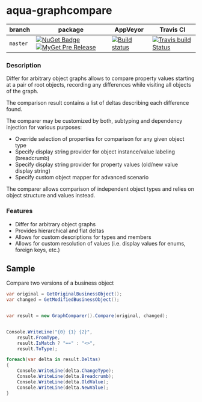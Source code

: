 # aqua-graphcompare

| branch | package | AppVeyor | Travis CI |
| --- | --- | --- | --- |
| `master` | [![NuGet Badge](https://buildstats.info/nuget/aqua-graphcompare?includePreReleases=true)](http://www.nuget.org/packages/aqua-graphcompare) [![MyGet Pre Release](http://img.shields.io/myget/aqua/vpre/aqua-graphcompare.svg?style=flat-square&label=myget)](https://www.myget.org/feed/aqua/package/nuget/aqua-graphcompare) | [![Build status](https://ci.appveyor.com/api/projects/status/se738mykuhel4b3q/branch/master?svg=true)](https://ci.appveyor.com/project/6bee/aqua-graphcompare/branch/master) | [![Travis build Status](https://travis-ci.org/6bee/aqua-graphcompare.svg?branch=master)](https://travis-ci.org/6bee/aqua-graphcompare?branch=master) |

### Description
Differ for arbitrary object graphs allows to compare property values starting at a pair of root objects, recording any differences while visiting all objects of the graph. 

The comparison result contains a list of deltas describing each difference found. 

The comparer may be customized by both, subtyping and dependency injection for various purposes:
* Override selection of properties for comparison for any given object type
* Specify display string provider for object instance/value labeling (breadcrumb)
* Specify display string provider for property values (old/new value display string)
* Specify custom object mapper for advanced scenario

The comparer allows comparison of independent object types and relies on object structure and values instead.


### Features
* Differ for arbitrary object graphs
* Provides hierarchical and flat deltas
* Allows for custom descriptions for types and members
* Allows for custom resolution of values (i.e. display values for enums, foreign keys, etc.)

## Sample

Compare two versions of a business object
```C#
var original = GetOriginalBusinessObject();
var changed = GetModifiedBusinessObject();


var result = new GraphComparer().Compare(original, changed);


Console.WriteLine("{0} {1} {2}", 
    result.FromType, 
    result.IsMatch ? "==" : "<>", 
    result.ToType);

foreach(var delta in result.Deltas)
{
    Console.WriteLine(delta.ChangeType);
    Console.WriteLine(delta.Breadcrumb);
    Console.WriteLine(delta.OldValue);
    Console.WriteLine(delta.NewValue);
}
```
